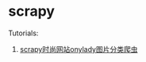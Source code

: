 # scrapy
Tutorials:
1. [scrapy时尚网站onylady图片分类爬虫](https://blog.csdn.net/yiyisunshine/article/details/53713570)
